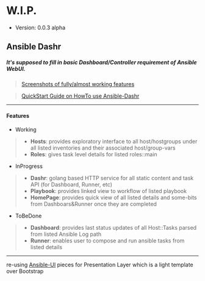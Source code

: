 # W.I.P.
* Version: 0.0.3 alpha

## Ansible Dashr

##### It's supposed to fill in basic Dashboard/Controller requirement of Ansible WebUI.

> [Screenshots of fully/almost working features](./SCREENSHOTS.md)

> [QuickStart Guide on HowTo use Ansible-Dashr](./HowTo.md)

---

#### Features

* Working
> * **Hosts**: provides exploratory interface to all host/hostgroups under all listed inventories and their associated host/group-vars
> * **Roles**: gives task level details for listed roles::main

* InProgress
> * **Dashr**: golang based HTTP service for all static content and task API (for Dashboard, Runner, etc)
> * **Playbook**: provides linked view to workflow of listed playbook
> * **HomePage**: provides quick view of all listed details and some-bits from Dashboars&Runner once they are completed

* ToBeDone
> * **Dashboard**: provides last status updates of all Host::Tasks parsed from listed Ansible Log path
> * **Runner**: enables user to compose and run ansible tasks from listed details

---

re-using [Ansible-UI](https://github.com/mavimo/ansible-ui) pieces for Presentation Layer which is a light template over Bootstrap

